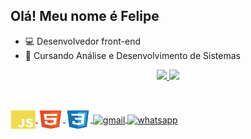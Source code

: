 ## Olá! Meu nome é Felipe

- 💻 Desenvolvedor front-end
- 🌱 Cursando Análise e Desenvolvimento de Sistemas


<div align="center">
  <a href="https://github.com/lipecastro">
  <img height="180em" src="https://github-readme-stats.vercel.app/api?username=lipecastro&show_icons=true&theme=dark&include_all_commits=true&count_private=true"/>
  <img height="180em" src="https://github-readme-stats.vercel.app/api/top-langs/?username=lipecastro&layout=compact&langs_count=7&theme=dark"/>
</div>

##

<div style="display: inline_block"><br>
  <img align="center" alt="Js" height="30" width="40" src="https://raw.githubusercontent.com/devicons/devicon/master/icons/javascript/javascript-plain.svg">
  <img align="center" alt="HTML" height="30" width="40" src="https://raw.githubusercontent.com/devicons/devicon/master/icons/html5/html5-original.svg">
  <img align="center" alt="CSS" height="30" width="40" src="https://raw.githubusercontent.com/devicons/devicon/master/icons/css3/css3-original.svg">
  <a href="mailto:felipe.c.lima1604@gmail.com"><img align="center" alt="gmail" src=https://img.shields.io/badge/Gmail-D14836?style=for-the-badge&logo=gmail&logoColor=white>
  <a href="https://wa.me/5521967094378"><img align="center" alt="whatsapp" src=https://img.shields.io/badge/WhatsApp-25D366?style=for-the-badge&logo=whatsapp&logoColor=white>
  
  

</div>
